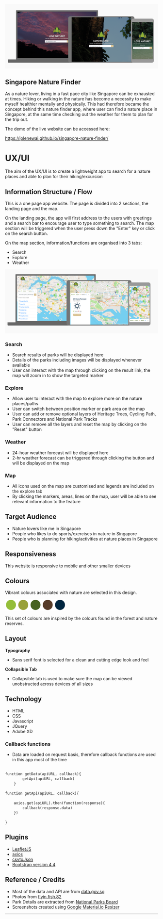 
<img src="images/home-screen.png" style="margin: 0;">

## Singapore Nature Finder

As a nature lover, living in a fast pace city like Singapore can be exhausted at times. Hiking or walking in the nature has become a necessity to make myself healthier mentally and physically. This had therefore became the concept behind this nature finder app, where user can find a nature place in Singapore, at the same time checking out the weather for them to plan for the trip out.

The demo of the live website can be accessed here:

https://jolenewai.github.io/singapore-nature-finder/ 


# UX/UI 

The aim of the UX/UI is to create a lightweight app to search for a nature places and able to plan for their hiking/excursion

## Information Structure / Flow

This is a one page app website. The page is divided into 2 sections, the landing page and the map.

On the landing page, the app will first address to the users with greetings and a search bar to encourage user to type something to search. The map section will be triggered when the user press down the "Enter" key or click on the search button.

On the map section, information/functions are organised into 3 tabs:
* Search 
* Explore 
* Weather 

<img src="images/map-screen.png" style="margin: 0;">

### Search
* Search results of parks will be displayed here
* Details of the parks including images will be displayed whenever available
* User can interact with the map through clicking on the result link, the map will zoom in to show the targeted marker

### Explore
* Allow user to interact with the map to explore more on the nature places/paths 
* User can switch between position marker or park area on the map
* User can add or remove optional layers of Heritage Trees, Cycling Path, Park Connectors and National Park Tracks
* User can remove all the layers and reset the map by clicking on the "Reset" button

### Weather
* 24-hour weather forecast will be displayed here
* 2-hr weather forecast can be triggered through clicking the button and will be displayed on the map

### Map
* All icons used on the map are customised and legends are included on the explore tab 
* By clicking the markers, areas, lines on the map, user will be able to see relevant information to the feature

## Target Audience
* Nature lovers like me in Singapore
* People who likes to do sports/exercises in nature in Singapore
* People who is planning for hiking/activities at nature places in Singapore

## Responsiveness

This website is responsive to mobile and other smaller devices

## Colours

Vibrant colours associated with nature are selected in this design.

<img src="images/colour_scheme.gif" width="200" style="margin: 0;">

This set of colours are inspired by the colours found in the forest and nature reserves.

## Layout

__Typography__

* Sans serif font is selected for a clean and cutting edge look and feel

__Collapsible Tab__

* Collapsible tab is used to make sure the map can be viewed unobstructed across devices of all sizes

## Technology

* HTML 
* CSS
* Javascript 
* JQuery
* Adobe XD

### Callback functions
* Data are loaded on request basis, therefore callback functions are used in this app most of the time

```javacript

function getData(apiURL, callback){
        getApi(apiURL, callback)
    }

function getApi(apiURL, callback){

    axios.get(apiURL).then(function(response){
        callback(response.data) 
    })

}

```


## Plugins
* [LeafletJS](https://leafletjs.com/)
* [axios](https://github.com/axios/axios)
* [csvtoJson](https://github.com/Keyang/node-csvtojson)
* [Bootstrap version 4.4](https://getbootstrap.com/)


## Reference / Credits
* Most of the data and API are from [data.gov.sg](https://data.gov.sg/)
* Photos from [flyin.fish.82](https://www.instagram.com/flyin.fish.82/)
* Park Details are extracted from [National Parks Board](https://www.nparks.gov.sg/)
* Screenshots created using [Google Material.io Resizer](https://material.io/resources/resizer/)


--------